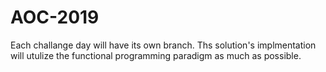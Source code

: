 # AOC-2019

Each challange day will have its own branch. Ths solution's implmentation will utulize the functional programming paradigm as much as possible.
